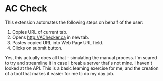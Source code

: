 # AC Check

This extension automates the following steps on behalf of the user:

1. Copies URL of current tab.
2. Opens http://AChecker.ca in new tab.
3. Pastes copied URL into Web Page URL field.
4. Clicks on submit button.

Yes, this actually does all that - simulating the manual process. I'm scared to try and streamline it in case I break a server that's not mine. I haven't looked at the API. This is a basic learning exercise for me, and the creation of a tool that makes it easier for me to do my day job.
